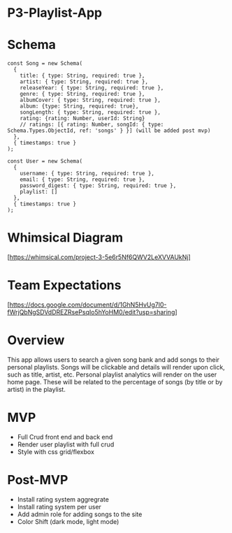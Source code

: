 # P3-Playlist-App

# Schema
```
const Song = new Schema(
  {
    title: { type: String, required: true },
    artist: { type: String, required: true },
    releaseYear: { type: String, required: true },
    genre: { type: String, required: true },
    albumCover: { type: String, required: true },
    album: {type: String, required: true},
    songLength: { type: String, required: true },
    rating: {rating: Number, userId: String}
    // ratings: [{ rating: Number, songId: { type: Schema.Types.ObjectId, ref: 'songs' } }] (will be added post mvp)
  },
  { timestamps: true }
);

```
```
const User = new Schema(
  {
    username: { type: String, required: true },
    email: { type: String, required: true },
    password_digest: { type: String, required: true },
    playlist: []
  },
  { timestamps: true }
);

```
  
# Whimsical Diagram
[https://whimsical.com/project-3-5e6r5Nf6QWV2LeXVVAUkNj]

# Team Expectations
 [https://docs.google.com/document/d/1GhN5HvUg7l0-fWrjQbNgSDVdDREZRsePsqIo5hYoHM0/edit?usp=sharing]

# Overview
This app allows users to search a given song bank and add songs to their personal playlists.  Songs will be clickable and details will render upon click, such as title, artist, etc. Personal playlist analytics will render on the user home page.  These will be related to the percentage of songs (by title or by artist) in the playlist.


# MVP
- Full Crud front end and back end
- Render user playlist with full crud
- Style with css grid/flexbox
# Post-MVP
- Install rating system aggregrate
- Install rating system per user
- Add admin role for adding songs to the site
- Color Shift (dark mode, light mode)
